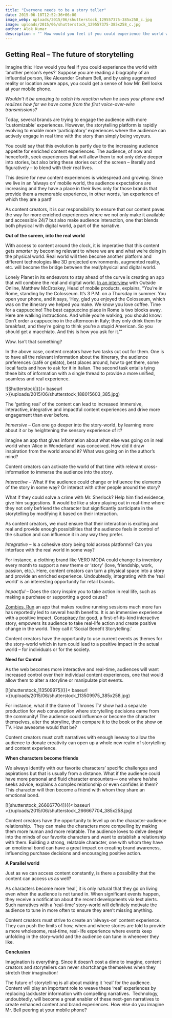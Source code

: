 ```yaml
---
title: "Everyone needs to be a story teller"
date: 2015-06-18T12:52:36+06:00
image_webp: uploads/2015/06/shutterstock_129557375-385x258_c.jpg
image: uploads/2015/06/shutterstock_129557375-385x258_c.jpg
author: Alok Kumar
description : "‘ How would you feel if you could experience the world with ‘another person’s eyes?’"
---
```


Getting Real – The future of storytelling
-----------------------------------------

Imagine this: How would you feel if you could experience the world with ‘another person’s eyes?’ Suppose you are reading a biography of an influential person, like Alexander Graham Bell, and by using augmented reality or location aware apps, you could get a sense of how Mr. Bell looks at your mobile phone.

_Wouldn’t it be amazing to catch his reaction when he sees your phone and realizes how far we have come from the first voice-over-wire transmissions?_ 

Today, several brands are trying to engage the audience with more ‘customizable’ experiences. However, the storytelling platform is rapidly evolving to enable more ‘participatory’ experiences where the audience can actively engage in real time with the story than simply being voyeurs.

You could say that this evolution is partly due to the increasing audience appetite for enriched content experiences. The audience, of now and henceforth, seek experiences that will allow them to not only delve deeper into stories, but also bring these stories out of the screen – literally and figuratively – to blend with their real lives. 

This desire for new content experiences is widespread and growing. Since we live in an ‘always on’ mobile world, the audience expectations are increasing and they have a place in their lives only for those brands that provide them a memorable experience, in other words, ‘an experience of which they are a part!’

As content creators, it is our responsibility to ensure that our content paves the way for more enriched experiences where we not only make it available and accessible 24/7 but also make audience interaction, one that blends both physical with digital world, a part of the narrative.

**Out of the screen, into the real world**

With access to content around the clock, it is imperative that this content gets _smarter_ by becoming relevant to where we are and what we’re doing in the physical world. Real world will then become another platform and different technologies like 3D projected environments, augmented reality, etc. will become the bridge between the real/physical and digital world.

Lonely Planet in its endeavors to stay ahead of the curve is creating an app that will combine the real and digital world. [In an interview](http://www.outsideonline.com/1922236/25-year-old-helm-lonely-planet) with Outside Online, Matthew McCroskey, Head of mobile products, explains, “You’re in Rome, standing by the Colosseum. It’s 3 P.M. on a Thursday in summer. You open your phone, and it says, ‘Hey, glad you enjoyed the Colosseum, which was on the itinerary we helped you make. We know you love coffee. Time for a cappuccino! The best cappuccino place in Rome is two blocks away. Here are walking instructions. And while you’re walking, you should know: Don’t order a cappuccino in the afternoon in Italy; they only drink them for breakfast, and they’re going to think you’re a stupid American. So you should get a macchiato. And this is how you ask for it.'”

Wow. Isn’t that something?

In the above case, content creators have two tasks cut out for them. One is to have all the relevant information about the itinerary, the audience preferences (café or gelato), best places around, how to get there, some local facts and how to ask for it in Italian. The second task entails tying these bits of information with a single thread to provide a more unified, seamless and real experience.

![Shutterstock]({{< baseurl >}}uploads/2015/06/shutterstock_188015603_385.jpg)

The ‘getting real’ of the content can lead to increased immersive, interactive, integrative and impactful content experiences and drive more engagement than ever before.

_Immersive_ – Can one go deeper into the story-world, by learning more about it or by heightening the sensory experience of it?

Imagine an app that gives information about what else was going on in real world when ‘Alice in Wonderland’ was conceived. How did it draw inspiration from the world around it? What was going on in the author’s mind?

Content creators can activate the world of that time with relevant cross-information to immerse the audience into the story.

_Interactive_ – What if the audience could change or influence the elements of the story in some way? Or interact with other people around the story?

What if they could solve a crime with Mr. Sherlock? Help him find evidence, give him suggestions. It would be like a story playing out in real-time where they not only befriend the character but significantly participate in the storytelling by modifying it based on their interaction.

As content creators, we must ensure that their interaction is exciting and real and provide enough possibilities that the audience feels in control of the situation and can influence it in any way they prefer.

_Integrative_ – Is a cohesive story being told across platforms? Can you interface with the real world in some way?

For instance, a clothing brand like VERO MODA could change its inventory every month to support a new theme or ‘story’ (love, friendship, work, passion, etc.). Here, content creators can turn a physical space into a story and provide an enriched experience. Undoubtedly, integrating with the ‘real world’ is an interesting opportunity for retail brands.

_Impactful_ – Does the story inspire you to take action in real life, such as making a purchase or supporting a good cause?

[Zombies, Run](https://www.zombiesrungame.com/) an app that makes routine running sessions much more fun has reportedly led to several health benefits. It is an immersive experience with a positive impact. [Conspiracy for good](http://www.conspiracyforgood.com/about.php), a first-of-its-kind interactive story, empowers its audience to take real-life action and create positive change in the world. They call it ‘Social Benefit Storytelling.’

Content creators have the opportunity to use current events as themes for the story-world which in turn could lead to a positive impact in the actual world – for individuals or for the society.

**Need for Control**

As the web becomes more interactive and real-time, audiences will want increased control over their individual content experiences, one that would allow them to alter a storyline or manipulate plot events.

[![shutterstock_113509975]({{< baseurl >}}uploads/2015/06/shutterstock_113509975_385x258.jpg)

For instance, what if the Game of Thrones TV show had a separate production for web consumption where storytelling decisions came from the community! The audience could influence or become the character themselves, alter the storyline, then compare it to the book or the show on TV. How awesome would that be?

Content creators must craft narratives with enough leeway to allow the audience to donate creativity can open up a whole new realm of storytelling and content experience.

**When characters become friends**

We always identify with our favorite characters’ specific challenges and aspirations but that is usually from a distance. What if the audience could have more personal and fluid character encounters— one where he/she seeks advice, explains a complex relationship or even confides in them?  This character will then become a friend with whom they share an emotional bond.

[![shutterstock_266667704]({{< baseurl >}}uploads/2015/06/shutterstock_266667704_385x258.jpg)

Content creators have the opportunity to level up on the character-audience relationship.  They can make the characters more compelling by making them more human and more relatable. The audience loves to delve deeper into the minds of our favorite characters and want to establish a relationship with them. Building a strong, relatable character, one with whom they have an emotional bond can have a great impact on creating brand awareness, influencing purchase decisions and encouraging positive action.

**A Parallel world**

Just as we can access content constantly, is there a possibility that the content can access _us_ as well?

As characters become more ‘real’, it is only natural that they go on living even when the audience is not tuned in. When significant events happen, they receive a notification about the recent developments via text alerts. Such narratives with a ‘real-time’ story-world will definitely motivate the audience to tune in more often to ensure they aren’t missing anything.

Content creators must strive to create an ‘always-on’ content experience. They can push the limits of how, when and where stories are told to provide a more wholesome, real-time, real-life experience where events keep unfolding in the story-world and the audience can tune in whenever they like.

**Conclusion**

Imagination is everything. Since it doesn’t cost a dime to imagine, content creators and storytellers can never shortchange themselves when they stretch their imagination!

The future of storytelling is all about making it ‘real’ for the audience. Content will play an important role to weave these ‘real’ experiences by replacing lackluster information with compelling narratives.  Technology, undoubtedly, will become a great enabler of these next-gen narratives to create enhanced content and brand experiences. How else do you imagine Mr. Bell peering at your mobile phone?